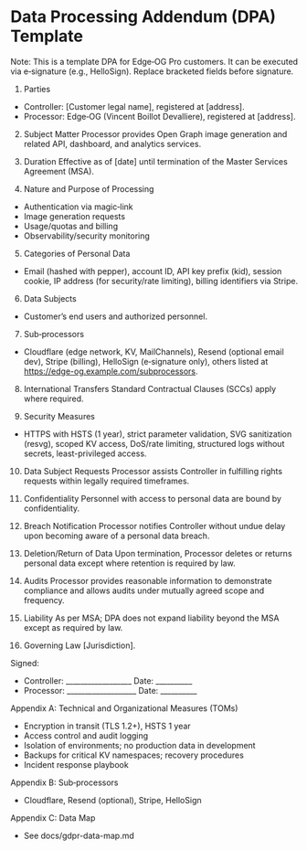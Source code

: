 # Data Processing Addendum (DPA) Template

Note: This is a template DPA for Edge‑OG Pro customers. It can be executed via e‑signature (e.g., HelloSign). Replace bracketed fields before signature.

1. Parties
- Controller: [Customer legal name], registered at [address].
- Processor: Edge‑OG (Vincent Boillot Devalliere), registered at [address].

2. Subject Matter
Processor provides Open Graph image generation and related API, dashboard, and analytics services.

3. Duration
Effective as of [date] until termination of the Master Services Agreement (MSA).

4. Nature and Purpose of Processing
- Authentication via magic‑link
- Image generation requests
- Usage/quotas and billing
- Observability/security monitoring

5. Categories of Personal Data
- Email (hashed with pepper), account ID, API key prefix (kid), session cookie, IP address (for security/rate limiting), billing identifiers via Stripe.

6. Data Subjects
- Customer’s end users and authorized personnel.

7. Sub‑processors
- Cloudflare (edge network, KV, MailChannels), Resend (optional email dev), Stripe (billing), HelloSign (e‑signature only), others listed at https://edge-og.example.com/subprocessors.

8. International Transfers
Standard Contractual Clauses (SCCs) apply where required.

9. Security Measures
- HTTPS with HSTS (1 year), strict parameter validation, SVG sanitization (resvg), scoped KV access, DoS/rate limiting, structured logs without secrets, least-privileged access.

10. Data Subject Requests
Processor assists Controller in fulfilling rights requests within legally required timeframes.

11. Confidentiality
Personnel with access to personal data are bound by confidentiality.

12. Breach Notification
Processor notifies Controller without undue delay upon becoming aware of a personal data breach.

13. Deletion/Return of Data
Upon termination, Processor deletes or returns personal data except where retention is required by law.

14. Audits
Processor provides reasonable information to demonstrate compliance and allows audits under mutually agreed scope and frequency.

15. Liability
As per MSA; DPA does not expand liability beyond the MSA except as required by law.

16. Governing Law
[Jurisdiction].

Signed:
- Controller: __________________  Date: __________
- Processor: ___________________ Date: __________

Appendix A: Technical and Organizational Measures (TOMs)
- Encryption in transit (TLS 1.2+), HSTS 1 year
- Access control and audit logging
- Isolation of environments; no production data in development
- Backups for critical KV namespaces; recovery procedures
- Incident response playbook

Appendix B: Sub‑processors
- Cloudflare, Resend (optional), Stripe, HelloSign

Appendix C: Data Map
- See docs/gdpr-data-map.md
